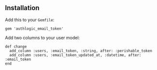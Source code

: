 ## Installation

Add this to your `Gemfile`:

    gem 'authlogic_email_token'

Add two columns to your user model:

    def change
      add_column :users, :email_token, :string, after: :perishable_token
      add_column :users, :email_token_updated_at, :datetime, after: :email_token
    end